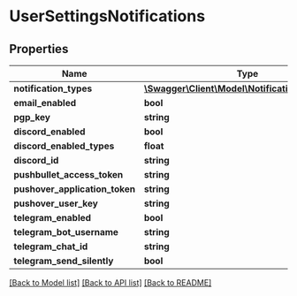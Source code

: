 # UserSettingsNotifications

## Properties
Name | Type | Description | Notes
------------ | ------------- | ------------- | -------------
**notification_types** | [**\Swagger\Client\Model\NotificationAgentTypes**](NotificationAgentTypes.md) |  | [optional] 
**email_enabled** | **bool** |  | [optional] 
**pgp_key** | **string** |  | [optional] 
**discord_enabled** | **bool** |  | [optional] 
**discord_enabled_types** | **float** |  | [optional] 
**discord_id** | **string** |  | [optional] 
**pushbullet_access_token** | **string** |  | [optional] 
**pushover_application_token** | **string** |  | [optional] 
**pushover_user_key** | **string** |  | [optional] 
**telegram_enabled** | **bool** |  | [optional] 
**telegram_bot_username** | **string** |  | [optional] 
**telegram_chat_id** | **string** |  | [optional] 
**telegram_send_silently** | **bool** |  | [optional] 

[[Back to Model list]](../../README.md#documentation-for-models) [[Back to API list]](../../README.md#documentation-for-api-endpoints) [[Back to README]](../../README.md)

